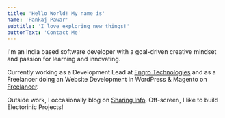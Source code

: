 ```yaml
---
title: 'Hello World! My name is'
name: 'Pankaj Pawar'
subtitle: 'I love exploring new things!'
buttonText: 'Contact Me'
---
```


I'm an India based software developer with a goal-driven creative mindset and passion for learning and innovating.

Currently working as a Development Lead at [Engro Technologies](https://www.engro.io/) and as a Freelancer doing an Website Development in WordPress & Magento on [Freelancer](https://www.freelancer.com/u/pankaj91).

Outside work, I occasionally blog on [Sharing Info](https://www.sharinginfo.in/). Off-screen, I like to build Electorinic Projects!
